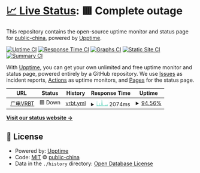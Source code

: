 # [📈 Live Status](https://10099.com.cn): <!--live status--> **🟥 Complete outage**

This repository contains the open-source uptime monitor and status page for [public-china](https://10099.com.cn), powered by [Upptime](https://github.com/upptime/upptime).

[![Uptime CI](https://github.com/public-china/10099-upptime/workflows/Uptime%20CI/badge.svg)](https://github.com/public-china/10099-upptime/actions?query=workflow%3A%22Uptime+CI%22)
[![Response Time CI](https://github.com/public-china/10099-upptime/workflows/Response%20Time%20CI/badge.svg)](https://github.com/public-china/10099-upptime/actions?query=workflow%3A%22Response+Time+CI%22)
[![Graphs CI](https://github.com/public-china/10099-upptime/workflows/Graphs%20CI/badge.svg)](https://github.com/public-china/10099-upptime/actions?query=workflow%3A%22Graphs+CI%22)
[![Static Site CI](https://github.com/public-china/10099-upptime/workflows/Static%20Site%20CI/badge.svg)](https://github.com/public-china/10099-upptime/actions?query=workflow%3A%22Static+Site+CI%22)
[![Summary CI](https://github.com/public-china/10099-upptime/workflows/Summary%20CI/badge.svg)](https://github.com/public-china/10099-upptime/actions?query=workflow%3A%22Summary+CI%22)

With [Upptime](https://upptime.js.org), you can get your own unlimited and free uptime monitor and status page, powered entirely by a GitHub repository. We use [Issues](https://github.com/public-china/10099-upptime/issues) as incident reports, [Actions](https://github.com/public-china/10099-upptime/actions) as uptime monitors, and [Pages](https://10099.com.cn) for the status page.

<!--start: status pages-->
<!-- This summary is generated by Upptime (https://github.com/upptime/upptime) -->
<!-- Do not edit this manually, your changes will be overwritten -->
<!-- prettier-ignore -->
| URL | Status | History | Response Time | Uptime |
| --- | ------ | ------- | ------------- | ------ |
| <img alt="" src="https://icons.duckduckgo.com/ip3/vrbt.10099.com.cn.ico" height="13"> [广电VRBT](https://vrbt.10099.com.cn/#/home) | 🟥 Down | [vrbt.yml](https://github.com/public-china/10099-upptime/commits/HEAD/history/vrbt.yml) | <details><summary><img alt="Response time graph" src="./graphs/vrbt/response-time-week.png" height="20"> 2074ms</summary><br><a href="https://public-china.github.io/10099-upptime/history/vrbt"><img alt="Response time 1691" src="https://img.shields.io/endpoint?url=https%3A%2F%2Fraw.githubusercontent.com%2Fpublic-china%2F10099-upptime%2FHEAD%2Fapi%2Fvrbt%2Fresponse-time.json"></a><br><a href="https://public-china.github.io/10099-upptime/history/vrbt"><img alt="24-hour response time 2217" src="https://img.shields.io/endpoint?url=https%3A%2F%2Fraw.githubusercontent.com%2Fpublic-china%2F10099-upptime%2FHEAD%2Fapi%2Fvrbt%2Fresponse-time-day.json"></a><br><a href="https://public-china.github.io/10099-upptime/history/vrbt"><img alt="7-day response time 2074" src="https://img.shields.io/endpoint?url=https%3A%2F%2Fraw.githubusercontent.com%2Fpublic-china%2F10099-upptime%2FHEAD%2Fapi%2Fvrbt%2Fresponse-time-week.json"></a><br><a href="https://public-china.github.io/10099-upptime/history/vrbt"><img alt="30-day response time 1899" src="https://img.shields.io/endpoint?url=https%3A%2F%2Fraw.githubusercontent.com%2Fpublic-china%2F10099-upptime%2FHEAD%2Fapi%2Fvrbt%2Fresponse-time-month.json"></a><br><a href="https://public-china.github.io/10099-upptime/history/vrbt"><img alt="1-year response time 1691" src="https://img.shields.io/endpoint?url=https%3A%2F%2Fraw.githubusercontent.com%2Fpublic-china%2F10099-upptime%2FHEAD%2Fapi%2Fvrbt%2Fresponse-time-year.json"></a></details> | <details><summary><a href="https://public-china.github.io/10099-upptime/history/vrbt">94.56%</a></summary><a href="https://public-china.github.io/10099-upptime/history/vrbt"><img alt="All-time uptime 99.80%" src="https://img.shields.io/endpoint?url=https%3A%2F%2Fraw.githubusercontent.com%2Fpublic-china%2F10099-upptime%2FHEAD%2Fapi%2Fvrbt%2Fuptime.json"></a><br><a href="https://public-china.github.io/10099-upptime/history/vrbt"><img alt="24-hour uptime 97.46%" src="https://img.shields.io/endpoint?url=https%3A%2F%2Fraw.githubusercontent.com%2Fpublic-china%2F10099-upptime%2FHEAD%2Fapi%2Fvrbt%2Fuptime-day.json"></a><br><a href="https://public-china.github.io/10099-upptime/history/vrbt"><img alt="7-day uptime 94.56%" src="https://img.shields.io/endpoint?url=https%3A%2F%2Fraw.githubusercontent.com%2Fpublic-china%2F10099-upptime%2FHEAD%2Fapi%2Fvrbt%2Fuptime-week.json"></a><br><a href="https://public-china.github.io/10099-upptime/history/vrbt"><img alt="30-day uptime 98.75%" src="https://img.shields.io/endpoint?url=https%3A%2F%2Fraw.githubusercontent.com%2Fpublic-china%2F10099-upptime%2FHEAD%2Fapi%2Fvrbt%2Fuptime-month.json"></a><br><a href="https://public-china.github.io/10099-upptime/history/vrbt"><img alt="1-year uptime 99.80%" src="https://img.shields.io/endpoint?url=https%3A%2F%2Fraw.githubusercontent.com%2Fpublic-china%2F10099-upptime%2FHEAD%2Fapi%2Fvrbt%2Fuptime-year.json"></a></details>

<!--end: status pages-->

[**Visit our status website →**](https://10099.com.cn)

## 📄 License

- Powered by: [Upptime](https://github.com/upptime/upptime)
- Code: [MIT](./LICENSE) © [public-china](https://10099.com.cn)
- Data in the `./history` directory: [Open Database License](https://opendatacommons.org/licenses/odbl/1-0/)
